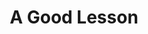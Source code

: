 ---
title: A Good Lesson
picture: aGoodLesson.jpg
viewer_title: A Good Lesson
thumbnail: aGoodLesson_t.jpg
alt: A Good Lesson
medium: Pencil
width: 10.5"
height: 13.5"
---